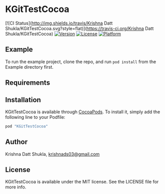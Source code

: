 # KGitTestCocoa

[![CI Status](http://img.shields.io/travis/Krishna Datt Shukla/KGitTestCocoa.svg?style=flat)](https://travis-ci.org/Krishna Datt Shukla/KGitTestCocoa)
[![Version](https://img.shields.io/cocoapods/v/KGitTestCocoa.svg?style=flat)](http://cocoapods.org/pods/KGitTestCocoa)
[![License](https://img.shields.io/cocoapods/l/KGitTestCocoa.svg?style=flat)](http://cocoapods.org/pods/KGitTestCocoa)
[![Platform](https://img.shields.io/cocoapods/p/KGitTestCocoa.svg?style=flat)](http://cocoapods.org/pods/KGitTestCocoa)

## Example

To run the example project, clone the repo, and run `pod install` from the Example directory first.

## Requirements

## Installation

KGitTestCocoa is available through [CocoaPods](http://cocoapods.org). To install
it, simply add the following line to your Podfile:

```ruby
pod "KGitTestCocoa"
```

## Author

Krishna Datt Shukla, krishnads03@gmail.com

## License

KGitTestCocoa is available under the MIT license. See the LICENSE file for more info.
